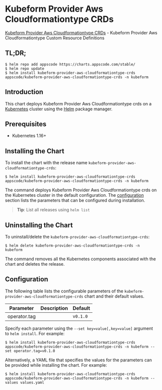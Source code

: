 # Kubeform Provider Aws Cloudformationtype CRDs

[Kubeform Provider Aws Cloudformationtype CRDs](https://github.com/kubeform) - Kubeform Provider Aws Cloudformationtype Custom Resource Definitions

## TL;DR;

```console
$ helm repo add appscode https://charts.appscode.com/stable/
$ helm repo update
$ helm install kubeform-provider-aws-cloudformationtype-crds appscode/kubeform-provider-aws-cloudformationtype-crds -n kubeform
```

## Introduction

This chart deploys Kubeform Provider Aws Cloudformationtype crds on a [Kubernetes](http://kubernetes.io) cluster using the [Helm](https://helm.sh) package manager.

## Prerequisites

- Kubernetes 1.16+

## Installing the Chart

To install the chart with the release name `kubeform-provider-aws-cloudformationtype-crds`:

```console
$ helm install kubeform-provider-aws-cloudformationtype-crds appscode/kubeform-provider-aws-cloudformationtype-crds -n kubeform
```

The command deploys Kubeform Provider Aws Cloudformationtype crds on the Kubernetes cluster in the default configuration. The [configuration](#configuration) section lists the parameters that can be configured during installation.

> **Tip**: List all releases using `helm list`

## Uninstalling the Chart

To uninstall/delete the `kubeform-provider-aws-cloudformationtype-crds`:

```console
$ helm delete kubeform-provider-aws-cloudformationtype-crds -n kubeform
```

The command removes all the Kubernetes components associated with the chart and deletes the release.

## Configuration

The following table lists the configurable parameters of the `kubeform-provider-aws-cloudformationtype-crds` chart and their default values.

|  Parameter   | Description | Default  |
|--------------|-------------|----------|
| operator.tag |             | `v0.1.0` |


Specify each parameter using the `--set key=value[,key=value]` argument to `helm install`. For example:

```console
$ helm install kubeform-provider-aws-cloudformationtype-crds appscode/kubeform-provider-aws-cloudformationtype-crds -n kubeform --set operator.tag=v0.1.0
```

Alternatively, a YAML file that specifies the values for the parameters can be provided while
installing the chart. For example:

```console
$ helm install kubeform-provider-aws-cloudformationtype-crds appscode/kubeform-provider-aws-cloudformationtype-crds -n kubeform --values values.yaml
```
